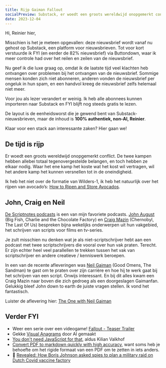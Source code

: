 ```yaml
---
title: Rijp Gaiman Fallout
socialPreview: Substack, er woedt een groots wereldwijd onopgemerkt conflict en John en Craig hebben Neil te gast
date: 2023-12-04
---
```


Hi, Reinier hier,

Misschien is het je meteen opgevallen: deze nieuwsbrief wordt vanaf nu gehost op Substack, een platform voor nieuwsbrieven. Tot voor kort verstuurde ik FYI (en eerder de 82% nieuwsbrief) via Buttondown, waar ik meer controle had over het reilen en zeilen van de nieuwsbrief.

Nu geef ik die luxe graag op, omdat ik de laatste tijd veel klachten heb ontvangen over problemen bij het ontvangen van de nieuwsbrief. Sommige mensen konden zich niet abonneren, anderen vonden de nieuwsbrief per ongeluk in hun spam, en een handvol kreeg de nieuwsbrief zelfs helemaal niet meer.

Voor jou als lezer verandert er weinig. Ik heb alle abonnees kunnen importeren naar Substack en FYI blijft nog steeds gratis te lezen.

De layout is de eenheidsworst die je gewend bent van Substack-nieuwsbrieven, maar de inhoud is **100% authentiek, non-AI, Reinier**.

Klaar voor een stack aan interessante zaken? Hier gaan we!

## De tijd is rijp

Er woedt een groots wereldwijd onopgemerkt conflict. De twee kampen hebben allebei totaal tegenovergestelde belangen, en toch hebben ze elkaar nodig. Waar het ene kamp het koste wat het kost wil vertragen, wil het andere kamp het kunnen versnellen tot in de oneindigheid.

Ik heb het niet over de formatie van Wilders-1, ik heb het natuurlijk over het rijpen van avocado’s: [How to Ripen and Store Avocados](https://www.seriouseats.com/how-to-ripen-avocados-7377071).

## John, Craig en Neil

[De Scriptnotes podcasts](https://johnaugust.com/scriptnotes) is een van mijn favoriete podcasts. [John August](https://en.wikipedia.org/wiki/John_August) (Big Fish, Charlie and the Chocolate Factory) en [Craig Mazin](https://en.wikipedia.org/wiki/Craig_Mazin) (Chernobyl, The Last Of Us) bespreken bijna wekelijks onderwerpen uit hun vakgebied, het schrijven van scripts voor films en tv-series.

Je zult misschien nu denken wat je als niet-scriptschrijver hebt aan een podcast met twee scriptschrijvers die vooral over hun vak praten. Terecht. Er zijn echter heel veel parallellen te trekken tussen het vak van scriptschrijver en andere creatieve / kenniswerk beroepen.

In een van de recente afleveringen was [Neil Gaiman](https://en.wikipedia.org/wiki/Neil_Gaiman) (Good Omens, The Sandman) te gast om te praten over zijn carrière en hoe hij te werk gaat bij het schrijven van een script. Onwijs interessant. En bij dit alles kwam een Craig Mazin naar boven die zich gedroeg als een doorgeslagen Gaimanfan. Gelukkig bleef John down to earth de juiste vragen stellen. Ik vond het fantastisch.

Luister de aflevering hier: [The One with Neil Gaiman](https://johnaugust.com/2023/the-one-with-neil-gaiman)

## Verder FYI

- Weer een serie over een videogame! [Fallout - Teaser Trailer](https://www.youtube.com/watch?v=0kQ8i2FpRDk)
- Gekke [Visual Anagrams](https://dangeng.github.io/visual_anagrams/) door AI gemaakt
- [You don't need JavaScript for that](https://www.htmhell.dev/adventcalendar/2023/2/), aldus Kilian Valkhof
- [Convert PDF to markdown quickly with high accuracy](https://github.com/VikParuchuri/marker), want soms heb je behoefte om het rigide formaat van een PDF om te zetten in iets anders.
- 🫨 [Revealed: How Boris Johnson asked spies to plan a military raid on Dutch Covid vaccine factory](https://www.dailymail.co.uk/news/article-12820877/Boris-Johnson-spies-raid-Dutch-Covid-vaccine-factory-EU-stole-doses.html)
